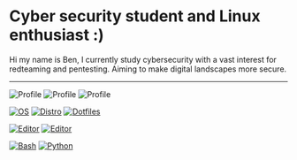 
# Cyber security student and Linux enthusiast :)
Hi my name is Ben, I currently study cybersecurity with a vast interest for redteaming and pentesting. Aiming to make digital landscapes more secure.
___
![Profile](https://img.shields.io/badge//-Hack%20The%20Box-green?style=flat-square&logo=hackthebox&logoColor=white) 
![Profile](https://img.shields.io/badge//-Try%20Hack%20Me-darkred?style=flat-square&logo=tryhackme&logoColor=white)
![Profile](https://img.shields.io/badge//-Intigriti-white?style=flat-square&logo=intigriti&logoColor=white)

[![OS](https://img.shields.io/badge/OS-Linux-yellow?style=flat-square&logo=linux&logoColor=white)](https://en.wikipedia.org/wiki/Linux)
[![Distro](https://img.shields.io/badge/Distro-Arch%20linux-blue?style=flat-square&logo=archlinux&logoColor=white)](https://en.wikipedia.org/wiki/Arch_Linux)
[![Dotfiles](https://img.shields.io/badge/Setup-Dotfiles-blue?style=flat-square&logo=dwm&logoColor=white)]()

[![Editor](https://img.shields.io/badge/Editor-Neovim-blue?style=flat-square&logo=neovim&logoColor=white)](https://neovim.io/)
[![Editor](https://img.shields.io/badge/Editor-VSCodium-blue?style=flat-square&logo=vscodium&logoColor=white)](https://code.visualstudio.com/)

[![Bash](https://img.shields.io/badge/Bash-Scripting-informational?style=flat-square&logo=gnubash&logoColor=white)](https://en.wikipedia.org/wiki/Bash_(Unix_shell))
[![Python](https://img.shields.io/badge/Python-3.X-informational?style=flat-square&logo=python&logoColor=white)](https://python.org)
